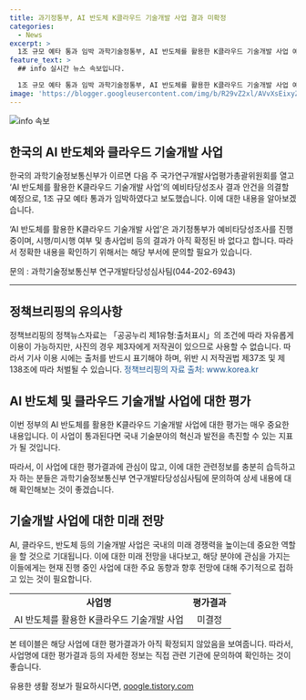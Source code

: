 ```yaml
---
title: 과기정통부, AI 반도체 K클라우드 기술개발 사업 결과 미확정
categories:
  - News
excerpt: >
  1조 규모 예타 통과 임박 과학기술정통부, AI 반도체를 활용한 K클라우드 기술개발 사업 예타 결과 의결 예정. 아직 결과 미확정. 자세한 내용은 부서로 문의 바람. (과학기술정보통신부 연구개발타당성심사팀 0442026943) [자료출처=정책브리핑 www.korea.kr]
feature_text: >
  ## info 실시간 뉴스 속보입니다.

  1조 규모 예타 통과 임박 과학기술정통부, AI 반도체를 활용한 K클라우드 기술개발 사업 예타 결과 의결 예정. 아직 결과 미확정. 자세한 내용은 부서로 문의 바람. (과학기술정보통신부 연구개발타당성심사팀 0442026943) [자료출처=정책브리핑 www.korea.kr]
image: 'https://blogger.googleusercontent.com/img/b/R29vZ2xl/AVvXsEixyZcFfHzMRdzZMjFBmAUKJYCLCGyLL1o632UiGVXcaFdKo_bkvkuCioo0uUKlGfBVcT3P84aROyZIXSBEx3Aw5nCQ3pTgDom1WDC4m8eifvWiAmWEEVb4x6G_l8C0QH225ldMjyaFvpxGEBGNO37VmDTDMHGhJPq73UglMfDca1-0aw/s1600/blogspot.png'
---
```


<p><img src="https://blogger.googleusercontent.com/img/b/R29vZ2xl/AVvXsEixyZcFfHzMRdzZMjFBmAUKJYCLCGyLL1o632UiGVXcaFdKo_bkvkuCioo0uUKlGfBVcT3P84aROyZIXSBEx3Aw5nCQ3pTgDom1WDC4m8eifvWiAmWEEVb4x6G_l8C0QH225ldMjyaFvpxGEBGNO37VmDTDMHGhJPq73UglMfDca1-0aw/s1600/blogspot.png" alt="info 속보" /></p>

<h2 data-ke-size="size26">한국의 AI 반도체와 클라우드 기술개발 사업</h2>

<p data-ke-size="size16">한국의 과학기술정보통신부가 이르면 다음 주 국가연구개발사업평가총괄위원회를 열고 ‘AI 반도체를 활용한 K클라우드 기술개발 사업’의 예비타당성조사 결과 안건을 의결할 예정으로, 1조 규모 예타 통과가 임박하였다고 보도했습니다. 이에 대한 내용을 알아보겠습니다.</p>

<p data-ke-size="size16">‘AI 반도체를 활용한 K클라우드 기술개발 사업’은 과기정통부가 예비타당성조사를 진행 중이며, 시행/미시행 여부 및 총사업비 등의 결과가 아직 확정된 바 없다고 합니다. 따라서 정확한 내용을 확인하기 위해서는 해당 부서에 문의할 필요가 있습니다.</p>

<p data-ke-size="size16">문의 : 과학기술정보통신부 연구개발타당성심사팀(044-202-6943)</p>

<hr>

<h2 data-ke-size="size26">정책브리핑의 유의사항</h2>

<p data-ke-size="size16">정책브리핑의 정책뉴스자료는 「공공누리 제1유형:출처표시」의 조건에 따라 자유롭게 이용이 가능하지만, 사진의 경우 제3자에게 저작권이 있으므로 사용할 수 없습니다. 따라서 기사 이용 시에는 출처를 반드시 표기해야 하며, 위반 시 저작권법 제37조 및 제138조에 따라 처벌될 수 있습니다. <span style="color: #1a5490;">정책브리핑의 자료 출처: www.korea.kr</span></p>

<h2 data-ke-size="size26">AI 반도체 및 클라우드 기술개발 사업에 대한 평가</h2>

<p data-ke-size="size16">이번 정부의 AI 반도체를 활용한 K클라우드 기술개발 사업에 대한 평가는 매우 중요한 내용입니다. 이 사업이 통과된다면 국내 기술분야의 혁신과 발전을 촉진할 수 있는 지표가 될 것입니다.</p>

<p data-ke-size="size16">따라서, 이 사업에 대한 평가결과에 관심이 많고, 이에 대한 관련정보를 충분히 습득하고자 하는 분들은 과학기술정보통신부 연구개발타당성심사팀에 문의하여 상세 내용에 대해 확인해보는 것이 좋겠습니다.</p>

<h2 data-ke-size="size26">기술개발 사업에 대한 미래 전망</h2>

<p data-ke-size="size16">AI, 클라우드, 반도체 등의 기술개발 사업은 국내의 미래 경쟁력을 높이는데 중요한 역할을 할 것으로 기대됩니다. 이에 대한 미래 전망을 내다보고, 해당 분야에 관심을 가지는 이들에게는 현재 진행 중인 사업에 대한 주요 동향과 향후 전망에 대해 주기적으로 접하고 있는 것이 필요합니다.</p>

<table>
    <tbody>
        <tr>
            <td style="text-align: center; height: 17px;"><b>사업명</b></td>
            <td style="text-align: center; height: 17px;"><b>평가결과</b></td>
        </tr>
        <tr>
            <td style="text-align: center; height: 17px;">AI 반도체를 활용한 K클라우드 기술개발 사업</td>
            <td style="text-align: center; height: 17px;">미결정</td>
        </tr>
    </tbody>
</table>

<p data-ke-size="size16">본 테이블은 해당 사업에 대한 평가결과가 아직 확정되지 않았음을 보여줍니다. 따라서, 사업명에 대한 평가결과 등의 자세한 정보는 직접 관련 기관에 문의하여 확인하는 것이 좋습니다.</p>
유용한 생활 정보가 필요하시다면, <a href="https://qoogle.tistory.com" rel="dofollow">qoogle.tistory.com</a>


